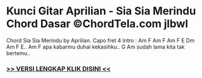 
 # Kunci Gitar Aprilian - Sia Sia Merindu Chord Dasar ©ChordTela.com jlbwl


Chord Sia Sia Merindu by Aprilian. Capo fret 4 Intro : Am F Am F Am F E Dm Am F E.. Am F apa kabarmu duhai kekasihku.. G Am sudah lama kita tak bertemu..

###  <a href="https://shortlighzx.web.app?sq=Kunci Gitar Aprilian - Sia Sia Merindu Chord Dasar ©ChordTela.com"> >> VERSI LENGKAP KLIK DISINI << </a>
